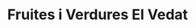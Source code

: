 ---
title: "Fruites i Verdures El Vedat"
url: /torrent/fruites-i-verdures-el-vedat/
shop: frutería
---